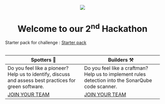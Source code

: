 <p align="center">
  <img src="challenge-logo.png">
</p>
<h1 align="center">Welcome to our 2<sup>nd</sup> Hackathon</h1>

Starter pack for challenge : [Starter pack](starter-pack-challenge.md)
<br/><br/>

| **Spotters** 🧪                                                                                            | **Builders** ⚒️                                                                                         |
|----------------------------------------------------------------------------------------------------------|-------------------------------------------------------------------------------------------------------|
| Do you feel like a pioneer?<br>Help us to identify, discuss and assess best practices for green software. | Do you feel like a craftman?<br>Help us to implement rules detection into the SonarQube code scanner. |
| [JOIN YOUR TEAM](spotters.md)                                                                                           | [JOIN YOUR TEAM](builders.md)                                                                                        |
